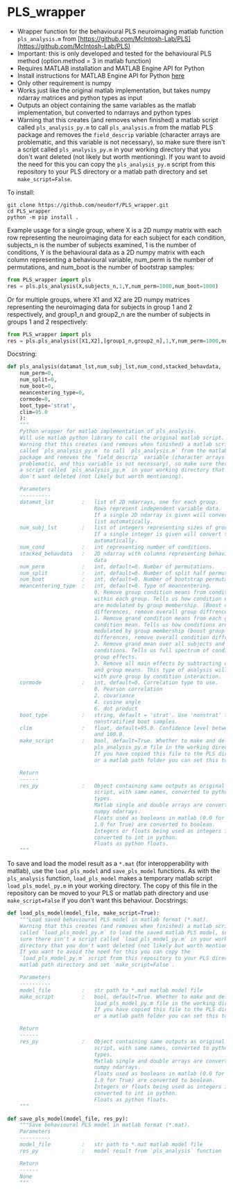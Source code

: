 # PLS_wrapper
- Wrapper function for the behavioural PLS neuroimaging matlab function `pls_analysis.m` from [https://github.com/McIntosh-Lab/PLS](https://github.com/McIntosh-Lab/PLS)
- Important: this is only developed and tested for the behavioural PLS method (option.method = 3 in matlab function)
- Requires MATLAB installation and MATLAB Engine API for Python
- Install instructions for MATLAB Engine API for Python [here](https://www.mathworks.com/help/matlab/matlab_external/install-the-matlab-engine-for-python.html)
- Only other requirement is numpy
- Works just like the original matlab implementation, but takes numpy ndarray matrices and python types as input
- Outputs an object containing the same variables as the matlab implementation, but converted to ndarrays and python types
- Warning that this creates (and removes when finished) a matlab script called `pls_analysis_py.m` to call `pls_analysis.m` from the matlab PLS package and removes the `field_descrip` variable (character arrays are problematic, and this variable is not necessary), so make sure there isn't a script called `pls_analysis_py.m` in your working directory that you don't want deleted (not likely but worth mentioning). If you want to avoid the need for this you can copy the `pls_analysis_py.m` script from this repository to your PLS directory or a matlab path directory and set `make_script=False`.

To install:
```
git clone https://github.com/neudorf/PLS_wrapper.git
cd PLS_wrapper
python -m pip install .
```
Example usage for a single group, where X is a 2D numpy matrix with each 
row representing the neuroimaging data for each subject for each condition,
subjects_n is the number of subjects examined, 1 is the number of 
conditions, Y is the behavioural data as a 2D numpy matrix with each column
representing a behavioural variable, num_perm is the number of
permutations, and num_boot is the number of bootstrap samples:
```python
from PLS_wrapper import pls
res = pls.pls_analysis(X,subjects_n,1,Y,num_perm=1000,num_boot=1000)
```
Or for multiple groups, where X1 and X2 are 2D numpy matrices representing the neuroimaging data for subjects in group 1 and 2 respectively, and group1_n and group2_n are the number of subjects in groups 1 and 2 respectively:
```python
from PLS_wrapper import pls
res = pls.pls_analysis([X1,X2],[group1_n,group2_n],1,Y,num_perm=1000,num_boot=1000)
```
Docstring:
```python
def pls_analysis(datamat_lst,num_subj_lst,num_cond,stacked_behavdata,
    num_perm=0,
    num_split=0,
    num_boot=0,
    meancentering_type=0,
    cormode=0,
    boot_type='strat',
    clim=95.0
    ):
    """ 
    Python wrapper for matlab implementation of pls_analysis.
    Will use matlab python library to call the original matlab script.
    Warning that this creates (and removes when finished) a matlab script 
    called `pls_analysis_py.m` to call `pls_analysis.m` from the matlab PLS 
    package and removes the `field_descrip` variable (character arrays are 
    problematic, and this variable is not necessary), so make sure there isn't 
    a script called `pls_analysis_py.m` in your working directory that you 
    don't want deleted (not likely but worth mentioning).

    Parameters
    ----------
    datamat_lst         :   list of 2D ndarrays, one for each group. 
                            Rows represent independent variable data. 
                            If a single 2D ndarray is given will convert to 
                            list automatically.
    num_subj_lst        :   list of integers representing sizes of groups. 
                            If a single integer is given will convert to list 
                            automatically.
    num_cond            :   int representing number of conditions.
    stacked_behavdata   :   2D ndarray with columns representing behavioural 
                            data
    num_perm            :   int, default=0. Number of permutations.
    num_split           :   int, default=0. Number of split half permutations.
    num_boot            :   int, default=0. Number of bootstrap permutations.
    meancentering_type  :   int, default=0. Type of meancentering.
                            0. Remove group condition means from conditon means
                            within each group. Tells us how condition effects
                            are modulated by group membership. (Boost condition
                            differences, remove overall group diffrences).
                            1. Remove grand condition means from each group 
                            condition mean. Tells us how conditions are 
                            modulated by group membership (boost group 
                            differences, remove overall condition diffrences).
                            2. Remove grand mean over all subjects and 
                            conditions. Tells us full spectrum of condition and 
                            group effects.
                            3. Remove all main effects by subtracting condition
                            and group means. This type of analysis will deal
                            with pure group by condition interaction.
    cormode             :   int, default=0. Correlation type to use.
                            0. Pearson correlation
                            2. covariance
                            4. cosine angle
                            6. dot product
    boot_type           :   string, default = 'strat'. Use 'nonstrat' for 
                            nonstratified boot samples.
    clim                :   float, default=95.0. Confidence level between 0.0 
                            and 100.0.
    make_script         :   bool, default=True. Whether to make and delete the
                            pls_analysis_py.m file in the working directory.
                            If you have copied this file to the PLS directory
                            or a matlab path folder you can set this to False.

    Return
    ------
    res_py              :   Object containing same outputs as original matlab 
                            script, with same names, converted to python native
                            types.
                            Matlab single and double arrays are converted to 
                            numpy ndarrays.
                            Floats used as booleans in matlab (0.0 for False, 
                            1.0 for True) are converted to boolean.
                            Integers or floats being used as integers in matlab
                            converted to int in python.
                            Floats as python floats.
    """
```
To save and load the model result as a `*.mat` (for interopperability with matlab), use the `load_pls_model` and `save_pls_model` functions. As with the `pls_analysis` function, `load_pls_model` makes a temporary matlab script `load_pls_model_py.m` in your working directory. The copy of this file in the repository can be moved to your PLS or matlab path directory and use `make_script=False` if you don't want this behaviour.
Docstrings:
```python
def load_pls_model(model_file, make_script=True):
    """Load saved behavioural PLS model in matlab format (*.mat).
    Warning that this creates (and removes when finished) a matlab script 
    called `load_pls_model_py.m` to load the saved matlab PLS model, so make 
    sure there isn't a script called `load_pls_model_py.m` in your working 
    directory that you don't want deleted (not likely but worth mentioning). 
    If you want to avoid the need for this you can copy the 
    `load_pls_model_py.m` script from this repository to your PLS directory or a 
    matlab path directory and set `make_script=False`.

    Parameters
    ----------
    model_file          :   str path to *.mat matlab model file
    make_script         :   bool, default=True. Whether to make and delete the
                            load_pls_model_py.m file in the working directory.
                            If you have copied this file to the PLS directory
                            or a matlab path folder you can set this to False.

    Return
    ------
    res_py              :   Object containing same outputs as original matlab 
                            script, with same names, converted to python native
                            types.
                            Matlab single and double arrays are converted to 
                            numpy ndarrays.
                            Floats used as booleans in matlab (0.0 for False, 
                            1.0 for True) are converted to boolean.
                            Integers or floats being used as integers in matlab
                            converted to int in python.
                            Floats as python floats.
    """

def save_pls_model(model_file, res_py):
    """Save behavioural PLS model in matlab format (*.mat).
    Parameters
    ----------
    model_file          :   str path to *.mat matlab model file
    res_py              :   model result from `pls_analysis` function

    Return
    ------
    None
    """
```